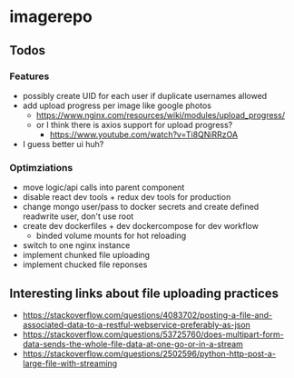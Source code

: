 # imagerepo

## Todos

### Features
* possibly create UID for each user if duplicate usernames allowed
* add upload progress per image like google photos
    * https://www.nginx.com/resources/wiki/modules/upload_progress/
    * or I think there is axios support for upload progress?
        * https://www.youtube.com/watch?v=Ti8QNiRRzOA
* I guess better ui huh?  

### Optimziations
* move logic/api calls into parent component
* disable react dev tools + redux dev tools for production 
* change mongo user/pass to docker secrets and create defined readwrite user, don't use root
* create dev dockerfiles + dev dockercompose for dev workflow
    * binded volume mounts for hot reloading
* switch to one nginx instance
* implement chunked file uploading
* implement chucked file reponses


## Interesting links about file uploading practices
* https://stackoverflow.com/questions/4083702/posting-a-file-and-associated-data-to-a-restful-webservice-preferably-as-json
* https://stackoverflow.com/questions/53725760/does-multipart-form-data-sends-the-whole-file-data-at-one-go-or-in-a-stream
* https://stackoverflow.com/questions/2502596/python-http-post-a-large-file-with-streaming
